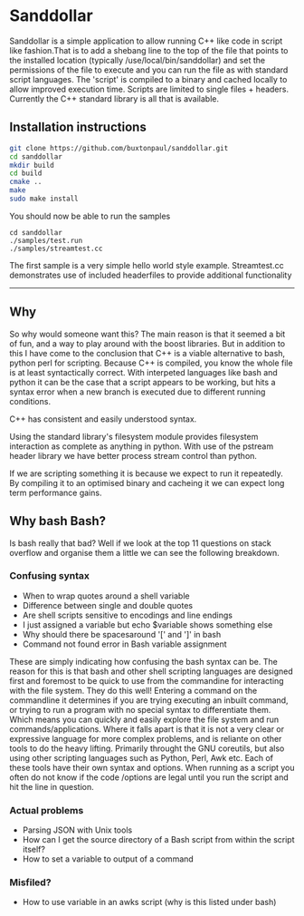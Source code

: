 # Sanddollar

Sanddollar is a simple application to allow running C++ like code in script like fashion.That is to 
add a shebang line to the top of the file that points to the installed location (typically /use/local/bin/sanddollar) and set the permissions of the file to execute and you can run the file as with standard script languages.
The 'script' is compiled to a binary and cached locally to allow improved execution time. Scripts are limited to single files + headers.
Currently the C++ standard library is all that is available.

## Installation instructions
```bash
git clone https://github.com/buxtonpaul/sanddollar.git
cd sanddollar
mkdir build
cd build
cmake ..
make
sudo make install
```

You should now be able to run the samples
```
cd sanddollar
./samples/test.run
./samples/streamtest.cc
```

The first sample is a very simple hello world style example. Streamtest.cc demonstrates use of included headerfiles to provide additional functionality


----
## Why
So why would someone want this? The main reason is that it seemed a bit of fun, and a way to play around with the boost libraries. But in addition to this I have come to the conclusion that C++ is a viable alternative to bash, python perl for scripting. 
Because C++ is compiled, you know the whole file is at least syntactically correct. With interpeted languages like bash and python it can be the case that a script appears to be working, but hits a syntax error when a new branch is executed due to different running conditions.

C++ has consistent and easily understood syntax.

Using the standard library's filesystem module provides filesystem interaction as complete as anything in python. With use of the pstream header library we have better process stream control than python. 

If we are scripting something it is because we expect to run it repeatedly. By compiling it to an optimised binary and cacheing it we can expect long term performance gains.

## Why bash Bash?
Is bash really that bad? Well if we look at the top 11 questions on stack overflow and organise them a little we can see the following breakdown.
### Confusing syntax
- When to wrap quotes around a shell variable
- Difference between single and double quotes
- Are shell scripts sensitive to encodings and line endings
- I just assigned a variable but echo $variable shows something else
- Why should there be spacesaround '[' and ']' in bash
- Command not found error in Bash variable assignment     

These are simply indicating how confusing the bash syntax can be. The reason for this is that bash and other shell scripting languages are designed first and foremost to be quick to use from the commandine for interacting with the file system. They do this well!
Entering a command on the commandline it determines if you are trying executing an inbuilt command, or trying to run a program with no special syntax to differentiate them. Which means you can quickly and easily explore the file system and run commands/applications.
Where it falls apart is that it is not a very clear or expressive language for more complex problems, and is reliante on other tools to do the heavy lifting. Primarily throught the GNU coreutils, but also using other scripting languages such as Python, Perl, Awk etc. 
Each of these tools have their own syntax and options.
When running as a script you often do not know if the code /options are legal until you run the script and hit the line in question.



### Actual problems
- Parsing JSON with Unix tools
- How can I get the source directory of a Bash script from within the script itself?
- How to set a variable to output of a command

### Misfiled?
- How to use variable in an awks script (why is this listed under bash)
